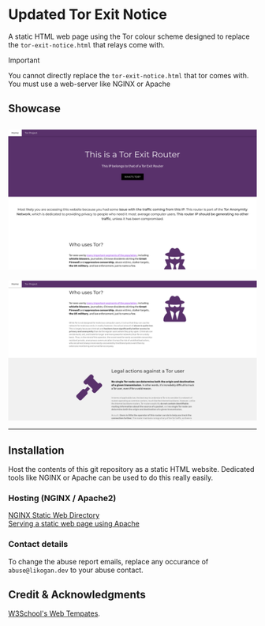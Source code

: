 # Updated Tor Exit Notice
A static HTML web page using the Tor colour scheme designed to replace the `tor-exit-notice.html` that relays come with. 
> [!IMPORTANT]  
> You cannot directly replace the `tor-exit-notice.html` that tor comes with. You must use a web-server like NGINX or Apache

## Showcase
![Screenshot of front page](./images/front-page.png)
---
![Screenshot of front page, but partially scrolled down](./images/front-page-scroll.png)

-----------

## Installation
Host the contents of this git repository as a static HTML website. Dedicated tools like NGINX or Apache can be used to do this really easily.

### Hosting (NGINX / Apache2)
[NGINX Static Web Directory](https://docs.nginx.com/nginx/admin-guide/web-server/serving-static-content/) <br>
[Serving a static web page using Apache](https://github.com/KBNLresearch/nl-menu-resources/blob/master/doc/serving-static-website-with-Apache.md)

### Contact details
To change the abuse report emails, replace any occurance of `abuse@likogan.dev` to your abuse contact.


## Credit & Acknowledgments
[W3School's Web Tempates](https://www.w3schools.com/w3css/w3css_templates.asp).
